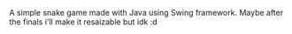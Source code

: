 A simple snake game made with Java using Swing framework. Maybe after the finals i'll make it resaizable but idk :d 
